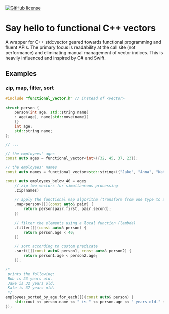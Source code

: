 [![GitHub license](https://img.shields.io/github/license/jkalias/functional_vector)](https://github.com/jkalias/functional_vector/blob/main/LICENSE)
# Say hello to functional C++ vectors
A wrapper for C++ std::vector geared towards functional programming and fluent APIs.
The primary focus is readability at the call site (not performance) and eliminating manual management of vector indices.
This is heavily influenced and inspired by C# and Swift.

## Examples
### zip, map, filter, sort
```c++
#include "functional_vector.h" // instead of <vector>

struct person {
    person(int age, std::string name)
    : age(age), name(std::move(name))
    {}
    int age;
    std::string name;
};

// ...

// the employees' ages
const auto ages = functional_vector<int>({32, 45, 37, 23});

// the employees' names
const auto names = functional_vector<std::string>({"Jake", "Anna", "Kate", "Bob"});

const auto employees_below_40 = ages
    // zip two vectors for simultaneous processing
    .zip(names)

    // apply the functional map algorithm (transform from one type to another)
    .map<person>([](const auto& pair) {                     
        return person(pair.first, pair.second);
    })
    
    // filter the elements using a local function (lambda)
    .filter([](const auto& person) {
        return person.age < 40;
    })
    
    // sort according to custom predicate
    .sort([](const auto& person1, const auto& person2) {
        return person1.age < person2.age;
    });

/*
 prints the following:
 Bob is 23 years old.
 Jake is 32 years old.
 Kate is 37 years old.
 */
employees_sorted_by_age.for_each([](const auto& person) {
    std::cout << person.name << " is " << person.age << " years old." << std::endl;
});
```
